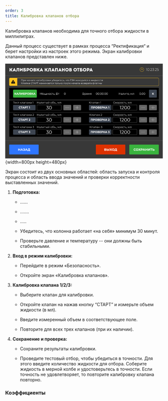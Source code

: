 ```yaml
---
order: 3
title: Калибровка клапанов отбора
---
```


Калибровка клапанов необходима для точного отбора жидкости в миллилитрах.

Данный процесс существует в рамках процесса “Ректификация“ и берет настройки из настроек этого режима. Экран калибровки клапанов представлен ниже.

![](./kalibrovka-klapanov-otbora.png){width=800px height=480px}

Экран состоит из двух основных областей: область запуска и контроля процесса и область ввода значений и проверки корректности выставленных значений.

1. **Подготовка:**

   -  ……

   -  …….

   -  …..

   -  Убедитесь, что колонна работает «на себя» минимум 30 минут.

   -  Проверьте давление и температуру -- они должны быть стабильными.

2. **Вход в режим калибровки:**

   -  Перейдите в режим «Безопасность».

   -  Откройте экран «Калибровка клапанов».

3. **Калибровка клапана 1/2/3:**

   -  Выберите клапан для калибровки.

   -  Откройте клапан на нажав кнопку “СТАРТ” и измерьте объем жидкости (в мл).

   -  Введите измеренный объем в соответствующее поле.

   -  Повторите для всех трех клапанов (при их наличии).

4. **Сохранение и проверка:**

   -  Сохраните результаты калибровки.

   -  Проведите тестовый отбор, чтобы убедиться в точности. Для этого введите количество жидкости для отбора. Соберите жидкость в мерной колбе и удостоверьтесь в точности. Если точность не удовлетворяет, то повторите калибровку клапана повторно.



### Коэффициенты